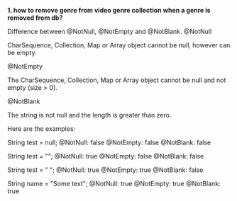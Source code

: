 
**1. how to remove genre from video genre collection when a genre is removed from db?**

Difference between @NotNull, @NotEmpty and @NotBlank.
@NotNull

CharSequence, Collection, Map or Array object cannot be null, however can be empty.

@NotEmpty

The CharSequence, Collection, Map or Array object cannot be null and not empty (size > 0).

@NotBlank

The string is not null and the length is greater than zero.

Here are the examples:

String test = null;
@NotNull: false
@NotEmpty: false
@NotBlank: false

String test = "";
@NotNull: true
@NotEmpty: false
@NotBlank: false

String test = " ";
@NotNull: true
@NotEmpty: true
@NotBlank: false

String name = "Some text";
@NotNull: true
@NotEmpty: true
@NotBlank: true